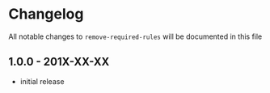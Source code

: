 # Changelog

All notable changes to `remove-required-rules` will be documented in this file

## 1.0.0 - 201X-XX-XX

- initial release

